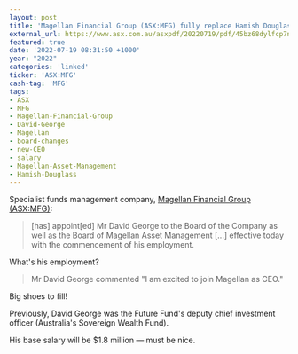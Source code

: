 ```yaml
---
layout: post
title: 'Magellan Financial Group (ASX:MFG) fully replace Hamish Douglass with new MD and CEO'
external_url: https://www.asx.com.au/asxpdf/20220719/pdf/45bz68dylfcp7n.pdf
featured: true
date: '2022-07-19 08:31:50 +1000'
year: "2022"
categories: 'linked'
ticker: 'ASX:MFG'
cash-tag: 'MFG'
tags:
- ASX
- MFG
- Magellan-Financial-Group
- David-George
- Magellan
- board-changes
- new-CEO
- salary
- Magellan-Asset-Management
- Hamish-Douglass
---
```


Specialist funds management company, [Magellan Financial Group (ASX:MFG)](https://www2.asx.com.au/markets/company/MFG):

> [has] appoint[ed] Mr David George to the Board of the Company as well as the Board of Magellan Asset Management [...] effective today with the commencement of his employment.

<!--more-->

What's his employment?

> Mr David George commented "I am excited to join Magellan as CEO."

Big shoes to fill!

Previously, David George was the Future Fund's deputy chief investment officer (Australia's Sovereign Wealth Fund).

His base salary will be $1.8 million — must be nice.
